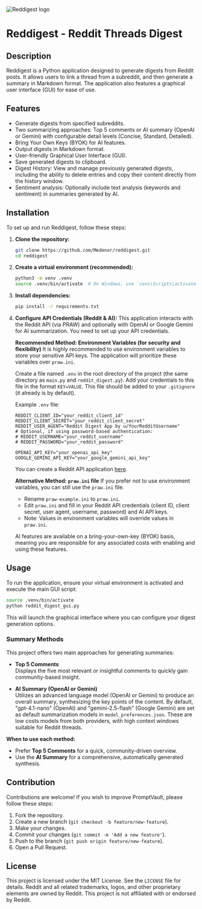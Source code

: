 ![Reddigest logo](https://repository-images.githubusercontent.com/1031369014/18acd53d-4fc0-43d0-9520-0b830c9040fb)

# Reddigest - Reddit Threads Digest

## Description
Reddigest is a Python application designed to generate digests from Reddit posts. It allows users to link a thread from a subreddit, and then generate a summary in Markdown format. The application also features a graphical user interface (GUI) for ease of use.

## Features
*   Generate digests from specified subreddits.
*   Two summarizing approaches: Top 5 comments or AI summary (OpenAI or Gemini) with configurable detail levels (Concise, Standard, Detailed).
*   Bring Your Own Keys (BYOK) for AI features.
*   Output digests in Markdown format.
*   User-friendly Graphical User Interface (GUI).
*   Save generated digests to clipboard.
*   Digest History: View and manage previously generated digests, including the ability to delete entries and copy their content directly from the history window.
*   Sentiment analysis: Optionally include text analysis (keywords and sentiment) in summaries generated by AI.

## Installation

To set up and run Reddigest, follow these steps:

1.  **Clone the repository:**
    ```bash
    git clone https://github.com/Medenor/reddigest.git
    cd reddigest
    ```

2.  **Create a virtual environment (recommended):**
    ```bash
    python3 -m venv .venv
    source .venv/bin/activate  # On Windows, use `venv\Scripts\activate`
    ```

3.  **Install dependencies:**
    ```bash
    pip install -r requirements.txt
    ```

4.  **Configure API Credentials (Reddit & AI):**
    This application interacts with the Reddit API (via PRAW) and optionally with OpenAI or Google Gemini for AI summarization. You need to set up your API credentials.

    **Recommended Method: Environment Variables (for security and flexibility)**
    It is highly recommended to use environment variables to store your sensitive API keys. The application will prioritize these variables over `praw.ini`.

    Create a file named `.env` in the root directory of the project (the same directory as `main.py` and `reddit_digest.py`). Add your credentials to this file in the format `KEY=VALUE`. This file should be added to your `.gitignore` (it already is by default).

    Example `.env` file:
    ```
    REDDIT_CLIENT_ID="your_reddit_client_id"
    REDDIT_CLIENT_SECRET="your_reddit_client_secret"
    REDDIT_USER_AGENT="Reddit Digest App by u/YourRedditUsername"
    # Optional, if using password-based authentication:
    # REDDIT_USERNAME="your_reddit_username"
    # REDDIT_PASSWORD="your_reddit_password"

    OPENAI_API_KEY="your_openai_api_key"
    GOOGLE_GEMINI_API_KEY="your_google_gemini_api_key"
    ```
    You can create a Reddit API application [here](https://www.reddit.com/prefs/apps).

    **Alternative Method: `praw.ini` file**
    If you prefer not to use environment variables, you can still use the `praw.ini` file.
    *   Rename `praw-example.ini` to `praw.ini`.
    *   Edit `praw.ini` and fill in your Reddit API credentials (client ID, client secret, user agent, username, password) and AI API keys.
    *   Note: Values in environment variables will override values in `praw.ini`.

    AI features are available on a bring-your-own-key (BYOK) basis, meaning you are responsible for any associated costs with enabling and using these features.

## Usage

To run the application, ensure your virtual environment is activated and execute the main GUI script:

```bash
source .venv/bin/activate
python reddit_digest_gui.py
```

This will launch the graphical interface where you can configure your digest generation options.

### Summary Methods

This project offers two main approaches for generating summaries:

- **Top 5 Comments**  
  Displays the five most relevant or insightful comments to quickly gain community-based insight.

- **AI Summary (OpenAI or Gemini)**  
  Utilizes an advanced language model (OpenAI or Gemini) to produce an overall summary, synthesizing the key points of the content.
  By default, "gpt-4.1-nano" (OpenAI) and "gemini-2.5-flash" (Google Gemini) are set as default summarization models in `model_preferences.json`. These are low costs models from both providers, with high context windows suitable for Reddit threads.

**When to use each method:**  
- Prefer **Top 5 Comments** for a quick, community-driven overview.  
- Use the **AI Summary** for a comprehensive, automatically generated synthesis.

## Contribution

Contributions are welcome! If you wish to improve PromptVault, please follow these steps:

1.  Fork the repository.
2.  Create a new branch (`git checkout -b feature/new-feature`).
3.  Make your changes.
4.  Commit your changes (`git commit -m 'Add a new feature'`).
5.  Push to the branch (`git push origin feature/new-feature`).
6.  Open a Pull Request.

## License

This project is licensed under the MIT License. See the `LICENSE` file for details.
Reddit and all related trademarks, logos, and other proprietary elements are owned by Reddit. This project is not affiliated with or endorsed by Reddit.
